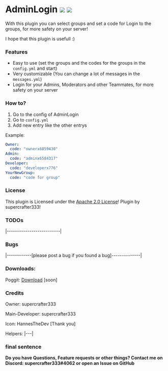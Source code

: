 # AdminLogin   [![](https://poggit.pmmp.io/shield.state/AdminLogin)](https://poggit.pmmp.io/p/AdminLogin) <a href="https://poggit.pmmp.io/p/PTimeUI"><img src="https://poggit.pmmp.io/shield.dl.total/AdminLogin"></a>

With this plugin you can select groups and set a code for Login to the groups, for more safety on your server!

I hope that this plugin is usefull :)

### Features
- Easy to use (set the groups and the codes for the groups in the `config.yml` and start)
- Very customizable (You can change a lot of messages in the `messages.yml`)
- Login for your Admins, Moderators and other Teammates, for more safety on your server

### How to?
1. Go to the config of AdminLogin
2. Go to `config.yml`
3. Add new entry like the other entrys

Example:
```yml
Owner:
  code: "ownerx6859430"
Admin:
  code: "adminx6584317"
Developer:
  code: "developerx776"
YourNewGroup:
  code: "code for group"
```

### License
This plugin is Licensed under the [Apache 2.0 License](/LICENSE)! Plugin by supercrafter333!

### TODOs
|--------------------------|

### Bugs
|------------[please post a bug if you found a bug]--------------|

### Downloads:
Poggit: <a href="https://poggit.pmmp.io/p/AdminLogin">Download</a> [soon]

### Credits
Owner: supercrafter333

Main-Developer: supercrafter333

Icon: HannesTheDev [Thank you]

Helpers: |---|

### final sentence
**Do you have Questions, Feature requests or other things? Contact me on Discord: supercrafter333#4062  or  open an Issue on GitHub**

